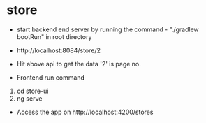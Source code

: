 # store

* start backend end server by running the command - "./gradlew bootRun" in root directory
* http://localhost:8084/store/2 
* Hit above api to get the data '2' is page no.


* Frontend run command
1. cd store-ui
2. ng serve

* Access the app on http://localhost:4200/stores
